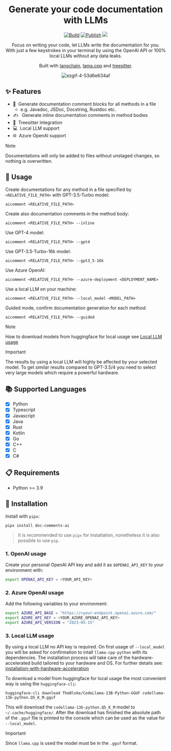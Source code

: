 <div align="center">

# Generate your code documentation with LLMs

[![Build](https://github.com/fynnfluegge/doc-comments.ai/actions/workflows/build.yaml/badge.svg)](https://github.com/fynnfluegge/doc-comments.ai/actions/workflows/build.yaml)
[![Publish](https://github.com/fynnfluegge/doc-comments.ai/actions/workflows/publish.yaml/badge.svg)](https://github.com/fynnfluegge/doc-comments.ai/actions/workflows/publish.yaml)
<img src="https://img.shields.io/badge/License-MIT-green.svg"/>
</a>

</div>

<div align="center">

Focus on writing your code, let LLMs write the documentation for you.  
With just a few keystrokes in your terminal by using the OpenAI API or 100% local LLMs without any data leaks.

Built with [langchain](https://github.com/langchain-ai/langchain), [lama.cpp](https://github.com/ggerganov/llama.cpp) and [treesitter](https://github.com/tree-sitter/tree-sitter).

![ezgif-4-53d6e634af](https://github.com/fynnfluegge/doc-comments.ai/assets/16321871/8f2756cb-36f9-43c6-94b1-658b89b49786)

</div>

## ✨ Features

- 📝 &nbsp;Generate documentation comment blocks for all methods in a file
  - e.g. Javadoc, JSDoc, Docstring, Rustdoc etc.
- ✍️ &nbsp; Generate inline documentation comments in method bodies
- 🌳&nbsp; Treesitter integration
- 💻&nbsp; Local LLM support
- 🌐&nbsp; Azure OpenAI support

> [!NOTE]  
> Documentations will only be added to files without unstaged changes, so nothing is overwritten.

## 🚀 Usage

Create documentations for any method in a file specified by `<RELATIVE_FILE_PATH>` with GPT-3.5-Turbo model:

```
aicomment <RELATIVE_FILE_PATH>
```

Create also documentation comments in the method body:

```
aicomment <RELATIVE_FILE_PATH> --inline
```

Use GPT-4 model:

```
aicomment <RELATIVE_FILE_PATH> --gpt4
```

Use GPT-3.5-Turbo-16k model:

```
aicomment <RELATIVE_FILE_PATH> --gpt3_5-16k
```

Use Azure OpenAI:

```
aicomment <RELATIVE_FILE_PATH> --azure-deployment <DEPLOYMENT_NAME>
```

Use a local LLM on your machine:

```
aicomment <RELATIVE_FILE_PATH> --local_model <MODEL_PATH>
```

Guided mode, confirm documentation generation for each method:

```
aicomment <RELATIVE_FILE_PATH> --guided
```

> [!NOTE]  
> How to download models from huggingface for local usage see [Local LLM usage](https://github.com/fynnfluegge/doc-comments-ai#3-local-llm-usage)

> [!IMPORTANT]  
> The results by using a local LLM will highly be affected by your selected model. To get similar results compared to GPT-3.5/4 you need to select very large models which require a powerful hardware.

## 📚 Supported Languages

- [x] Python
- [x] Typescript
- [x] Javascript
- [x] Java
- [x] Rust
- [x] Kotlin
- [x] Go
- [x] C++
- [x] C
- [x] C#

## 📋 Requirements

- Python >= 3.9

## 🔧 Installation

Install with `pipx`:

```
pipx install doc-comments-ai
```

> It is recommended to use `pipx` for installation, nonetheless it is also possible to use `pip`.

### 1. OpenAI usage

Create your personal OpenAI API key and add it as `$OPENAI_API_KEY` to your environment with:

```bash
export OPENAI_API_KEY = <YOUR_API_KEY>
```

### 2. Azure OpenAI usage

Add the following variables to your environment:

```bash
export AZURE_API_BASE = "https://<your-endpoint.openai.azure.com/"
export AZURE_API_KEY = <YOUR_AZURE_OPENAI_API_KEY>
export AZURE_API_VERSION = "2023-05-15"
```

### 3. Local LLM usage

By using a local LLM no API key is required. On first usage of `--local_model` you will be asked for confirmation to intall `llama-cpp-python` with its dependencies.
The installation process will take care of the hardware-accelerated build tailored to your hardware and OS. For further details see:
[installation-with-hardware-acceleration](https://github.com/abetlen/llama-cpp-python#installation-with-hardware-acceleration)

To download a model from huggingface for local usage the most convenient way is using the `huggingface-cli`:

```
huggingface-cli download TheBloke/CodeLlama-13B-Python-GGUF codellama-13b-python.Q5_K_M.gguf
```

This will download the `codellama-13b-python.Q5_K_M` model to `~/.cache/huggingface/`.
After the download has finished the absolute path of the `.gguf` file is printed to the console which can be used as the value for `--local_model`.

> [!IMPORTANT]  
> Since `llama.cpp` is used the model must be in the `.gguf` format.
